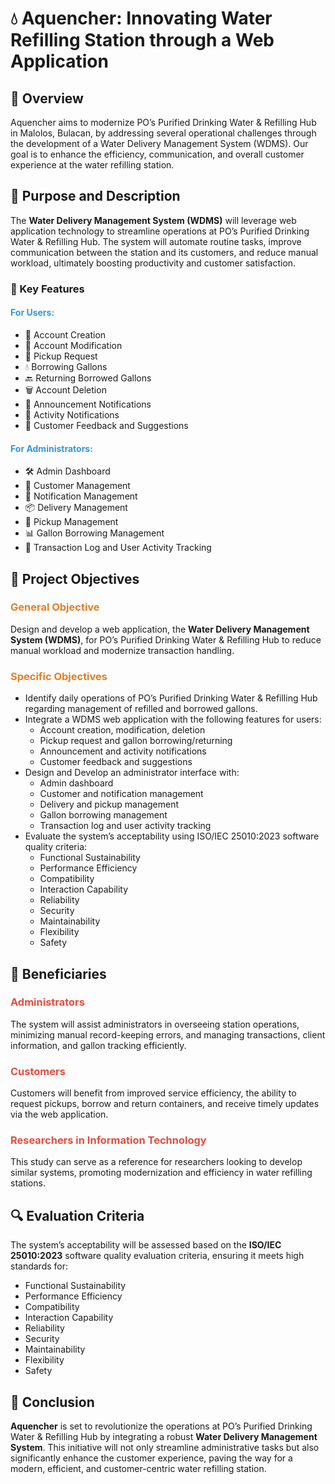 <!DOCTYPE html>
<html lang="en">
<head>
    <meta charset="UTF-8">
</head>
<body>

<h1>💧 Aquencher: Innovating Water Refilling Station through a Web Application</h1>

<h2>📖 Overview</h2>
<p>Aquencher aims to modernize PO’s Purified Drinking Water & Refilling Hub in Malolos, Bulacan, by addressing several operational challenges through the development of a Water Delivery Management System (WDMS). Our goal is to enhance the efficiency, communication, and overall customer experience at the water refilling station.</p>

<h2>🎯 Purpose and Description</h2>
<p>The <strong>Water Delivery Management System (WDMS)</strong> will leverage web application technology to streamline operations at PO’s Purified Drinking Water & Refilling Hub. The system will automate routine tasks, improve communication between the station and its customers, and reduce manual workload, ultimately boosting productivity and customer satisfaction.</p>

<h3>🔑 Key Features</h3>

<h4 style="color: #3498db;">For Users:</h4>
<ul>
    <li>📝 Account Creation</li>
    <li>🔄 Account Modification</li>
    <li>🚚 Pickup Request</li>
    <li>💧 Borrowing Gallons</li>
    <li>🔙 Returning Borrowed Gallons</li>
    <li>🗑️ Account Deletion</li>
    <li>📢 Announcement Notifications</li>
    <li>🔔 Activity Notifications</li>
    <li>💬 Customer Feedback and Suggestions</li>
</ul>

<h4 style="color: #3498db;">For Administrators:</h4>
<ul>
    <li>🛠️ Admin Dashboard</li>
    <li>👥 Customer Management</li>
    <li>📧 Notification Management</li>
    <li>📦 Delivery Management</li>
    <li>🚛 Pickup Management</li>
    <li>📊 Gallon Borrowing Management</li>
    <li>📜 Transaction Log and User Activity Tracking</li>
</ul>

<h2>🎯 Project Objectives</h2>

<h3 style="color: #e67e22;">General Objective</h3>
<p>Design and develop a web application, the <strong>Water Delivery Management System (WDMS)</strong>, for PO’s Purified Drinking Water & Refilling Hub to reduce manual workload and modernize transaction handling.</p>

<h3 style="color: #e67e22;">Specific Objectives</h3>
<ul>
    <li>Identify daily operations of PO’s Purified Drinking Water & Refilling Hub regarding management of refilled and borrowed gallons.</li>
    <li>Integrate a WDMS web application with the following features for users:
        <ul>
            <li>Account creation, modification, deletion</li>
            <li>Pickup request and gallon borrowing/returning</li>
            <li>Announcement and activity notifications</li>
            <li>Customer feedback and suggestions</li>
        </ul>
    </li>
    <li>Design and Develop an administrator interface with:
        <ul>
            <li>Admin dashboard</li>
            <li>Customer and notification management</li>
            <li>Delivery and pickup management</li>
            <li>Gallon borrowing management</li>
            <li>Transaction log and user activity tracking</li>
        </ul>
    </li>
    <li>Evaluate the system’s acceptability using ISO/IEC 25010:2023 software quality criteria:
        <ul>
            <li>Functional Sustainability</li>
            <li>Performance Efficiency</li>
            <li>Compatibility</li>
            <li>Interaction Capability</li>
            <li>Reliability</li>
            <li>Security</li>
            <li>Maintainability</li>
            <li>Flexibility</li>
            <li>Safety</li>
        </ul>
    </li>
</ul>

<h2>👥 Beneficiaries</h2>

<h3 style="color: #e74c3c;">Administrators</h3>
<p>The system will assist administrators in overseeing station operations, minimizing manual record-keeping errors, and managing transactions, client information, and gallon tracking efficiently.</p>

<h3 style="color: #e74c3c;">Customers</h3>
<p>Customers will benefit from improved service efficiency, the ability to request pickups, borrow and return containers, and receive timely updates via the web application.</p>

<h3 style="color: #e74c3c;">Researchers in Information Technology</h3>
<p>This study can serve as a reference for researchers looking to develop similar systems, promoting modernization and efficiency in water refilling stations.</p>

<h2>🔍 Evaluation Criteria</h2>
<p>The system’s acceptability will be assessed based on the <strong>ISO/IEC 25010:2023</strong> software quality evaluation criteria, ensuring it meets high standards for:</p>
<ul>
    <li>Functional Sustainability</li>
    <li>Performance Efficiency</li>
    <li>Compatibility</li>
    <li>Interaction Capability</li>
    <li>Reliability</li>
    <li>Security</li>
    <li>Maintainability</li>
    <li>Flexibility</li>
    <li>Safety</li>
</ul>

<h2>🚀 Conclusion</h2>
<p><strong>Aquencher</strong> is set to revolutionize the operations at PO’s Purified Drinking Water & Refilling Hub by integrating a robust <strong>Water Delivery Management System</strong>. This initiative will not only streamline administrative tasks but also significantly enhance the customer experience, paving the way for a modern, efficient, and customer-centric water refilling station.</p>

</body>
</html>